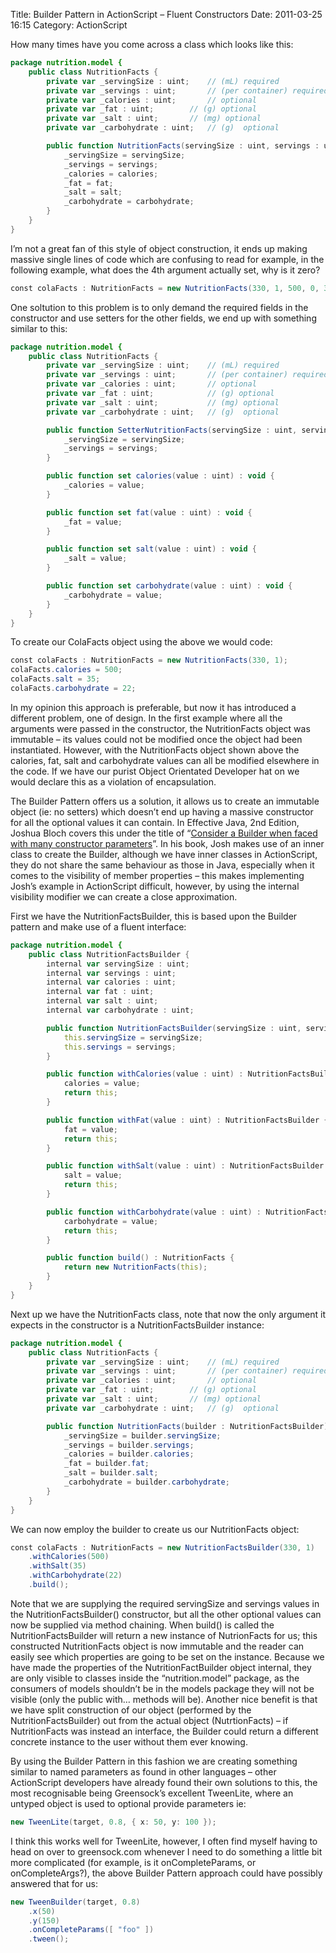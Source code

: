 Title: Builder Pattern in ActionScript – Fluent Constructors
Date: 2011-03-25 16:15
Category: ActionScript

How many times have you come across a class which looks like this:

```actionscript
package nutrition.model {
    public class NutritionFacts {
        private var _servingSize : uint;    // (mL) required
        private var _servings : uint;       // (per container) required
        private var _calories : uint;       // optional
        private var _fat : uint;        // (g) optional
        private var _salt : uint;       // (mg) optional
        private var _carbohydrate : uint;   // (g)  optional

        public function NutritionFacts(servingSize : uint, servings : uint, calories : uint = 0, fat : uint = 0, salt : uint = 0, carbohydrate : uint = 0)  {
            _servingSize = servingSize;
            _servings = servings;
            _calories = calories;
            _fat = fat;
            _salt = salt;
            _carbohydrate = carbohydrate;
        }
    }
}
```

I’m not a great fan of this style of object construction, it ends up making massive single lines of code which are confusing to read for example, in the following example, what does the 4th argument actually set, why is it zero?

```actionscript
const colaFacts : NutritionFacts = new NutritionFacts(330, 1, 500, 0, 35, 22)
```

One soltution to this problem is to only demand the required fields in the constructor and use setters for the other fields, we end up with something similar to this:

```actionscript
package nutrition.model {
    public class NutritionFacts {
        private var _servingSize : uint;    // (mL) required
        private var _servings : uint;       // (per container) required
        private var _calories : uint;       // optional
        private var _fat : uint;            // (g) optional
        private var _salt : uint;           // (mg) optional
        private var _carbohydrate : uint;   // (g)  optional

        public function SetterNutritionFacts(servingSize : uint, servings : uint) {
            _servingSize = servingSize;
            _servings = servings;
        }

        public function set calories(value : uint) : void {
            _calories = value;
        }

        public function set fat(value : uint) : void {
            _fat = value;
        }

        public function set salt(value : uint) : void {
            _salt = value;
        }

        public function set carbohydrate(value : uint) : void {
            _carbohydrate = value;
        }
    }
}
```

To create our ColaFacts object using the above we would code:

```actionscript
const colaFacts : NutritionFacts = new NutritionFacts(330, 1);
colaFacts.calories = 500;
colaFacts.salt = 35;
colaFacts.carbohydrate = 22;
```

In my opinion this approach is preferable, but now it has introduced a different problem, one of design. In the first example where all the arguments were passed in the constructor, the NutritionFacts object was immutable – its values could not be modified once the object had been instantiated. However, with the NutritionFacts object shown above the calories, fat, salt and carbohydrate values can all be modified elsewhere in the code. If we have our purist Object Orientated Developer hat on we would declare this as a violation of encapsulation.

The Builder Pattern offers us a solution, it allows us to create an immutable object (ie: no setters) which doesn’t end up having a massive constructor for all the optional values it can contain. In Effective Java, 2nd Edition, Joshua Bloch covers this under the title of “[Consider a Builder when faced with many constructor parameters](http://books.google.co.uk/books?id=ka2VUBqHiWkC&pg=PA11&lpg=PA11&dq=Consider+a+Builder+when+faced+with+many+constructor+parameters&source=bl&ots=yZChKfnZM2&sig=8_wa7cmd_8-OcpGHRPmgezV79xw&hl=en&sa=X&ei=1waUU7LXIMO_PNXGgLgI&ved=0CDwQ6AEwAQ#v=onepage&q=Consider%20a%20Builder%20when%20faced%20with%20many%20constructor%20parameters&f=false)”. In his book, Josh makes use of an inner class to create the Builder, although we have inner classes in ActionScript, they do not share the same behaviour as those in Java, especially when it comes to the visibility of member properties – this makes implementing Josh’s example in ActionScript difficult, however, by using the internal visibility modifier we can create a close approximation.

First we have the NutritionFactsBuilder, this is based upon the Builder pattern and make use of a fluent interface:

```actionscript
package nutrition.model {
    public class NutritionFactsBuilder {
        internal var servingSize : uint;
        internal var servings : uint;
        internal var calories : uint;
        internal var fat : uint;
        internal var salt : uint;
        internal var carbohydrate : uint;   

        public function NutritionFactsBuilder(servingSize : uint, servings : uint) {
            this.servingSize = servingSize;
            this.servings = servings;
        }

        public function withCalories(value : uint) : NutritionFactsBuilder {
            calories = value;
            return this;
        }

        public function withFat(value : uint) : NutritionFactsBuilder {
            fat = value;
            return this;
        }

        public function withSalt(value : uint) : NutritionFactsBuilder {
            salt = value;
            return this;
        }

        public function withCarbohydrate(value : uint) : NutritionFactsBuilder {
            carbohydrate = value;
            return this;
        }

        public function build() : NutritionFacts {
            return new NutritionFacts(this);
        }
    }
}
```

Next up we have the NutritionFacts class, note that now the only argument it expects in the constructor is a NutritionFactsBuilder instance:

```actionscript
package nutrition.model {
    public class NutritionFacts {
        private var _servingSize : uint;    // (mL) required
        private var _servings : uint;       // (per container) required
        private var _calories : uint;       // optional
        private var _fat : uint;        // (g) optional
        private var _salt : uint;       // (mg) optional
        private var _carbohydrate : uint;   // (g)  optional

        public function NutritionFacts(builder : NutritionFactsBuilder) {
            _servingSize = builder.servingSize;
            _servings = builder.servings;
            _calories = builder.calories;
            _fat = builder.fat;
            _salt = builder.salt;
            _carbohydrate = builder.carbohydrate;
        }
    }
}
```

We can now employ the builder to create us our NutritionFacts object:

```actionscript
const colaFacts : NutritionFacts = new NutritionFactsBuilder(330, 1)
    .withCalories(500)
    .withSalt(35)
    .withCarbohydrate(22)
    .build();
``` 

Note that we are supplying the required servingSize and servings values in the NutritionFactsBuilder() constructor, but all the other optional values can now be supplied via method chaining. When build() is called the NutritionFactsBuilder will return a new instance of NutrionFacts for us; this constructed NutritionFacts object is now immutable and the reader can easily see which properties are going to be set on the instance. Because we have made the properties of the NutritionFactBuilder object internal, they are only visible to classes inside the “nutrition.model” package, as the consumers of models shouldn’t be in the models package they will not be visible (only the public with… methods will be). Another nice benefit is that we have split construction of our object (performed by the NutritionFactsBuilder) out from the actual object (NutrtionFacts) – if NutritionFacts was instead an interface, the Builder could return a different concrete instance to the user without them ever knowing.

By using the Builder Pattern in this fashion we are creating something similar to named parameters as found in other languages – other ActionScript developers have already found their own solutions to this, the most recognisable being Greensock’s excellent TweenLite, where an untyped object is used to optional provide parameters ie:

```actionscript
new TweenLite(target, 0.8, { x: 50, y: 100 });
```

I think this works well for TweenLite, however, I often find myself having to head on over to greensock.com whenever I need to do something a little bit more complicated (for example, is it onCompleteParams, or onCompleteArgs?), the above Builder Pattern approach could have possibly answered that for us:

```actionscript
new TweenBuilder(target, 0.8)
    .x(50)
    .y(150)
    .onCompleteParams([ "foo" ])
    .tween();
```